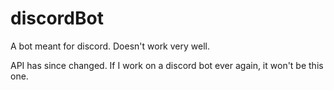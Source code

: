 # discordBot
A bot meant for discord. Doesn't work very well.

API has since changed. If I work on a discord bot ever again, it won't be this one.
